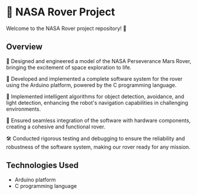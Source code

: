 # 🚀 NASA Rover Project

Welcome to the NASA Rover project repository! 🌌

## Overview
🤖 Designed and engineered a model of the NASA Perseverance Mars Rover, bringing the excitement of space exploration to life.

🧠 Developed and implemented a complete software system for the rover using the Arduino platform, powered by the C programming language.

🌟 Implemented intelligent algorithms for object detection, avoidance, and light detection, enhancing the robot's navigation capabilities in challenging environments.

🔌 Ensured seamless integration of the software with hardware components, creating a cohesive and functional rover.

🛠️ Conducted rigorous testing and debugging to ensure the reliability and robustness of the software system, making our rover ready for any mission.

## Technologies Used
- Arduino platform
- C programming language
